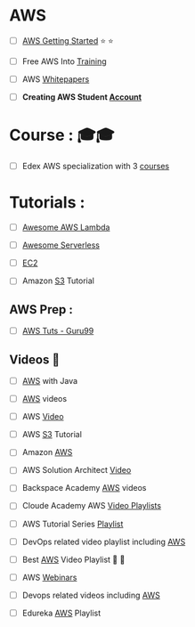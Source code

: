 # AWS

  - [ ] [AWS Getting Started](https://aws.amazon.com/getting-started/tutorials/) :star: :star:
  - [ ] Free AWS Into [Training](https://www.aws.training/)
  - [ ] AWS [Whitepapers](https://aws.amazon.com/whitepapers/)

  - [ ] **Creating AWS Student [Account](https://engineering-computer-science.wright.edu/computer-science-and-engineering/advising-and-resources/amazon-web-services-aws)**


# Course : :mortar_board::mortar_board:
  - [ ] Edex AWS specialization with 3 [courses](https://www.edx.org/school/aws) 

# Tutorials : 
  - [ ] [Awesome AWS Lambda](https://github.com/simplemerchant/awesome-aws-lambda)
  - [ ] [Awesome Serverless](https://github.com/JustServerless/awesome-serverless)
  - [ ] [EC2]( )


  - [ ] Amazon [S3](https://www.javacodegeeks.com/2017/03/amazon-s3-tutorial.html) Tutorial



## AWS Prep :
  - [ ] [AWS Tuts - Guru99](http://www.guru99.com/aws-tutorial.html)

## Videos :movie_camera:
  - [ ] [AWS](https://www.youtube.com/playlist?list=PLfi5oI2EMygMD4xxZxHKwrPsz7g_uraQo) with Java
  - [ ] [AWS](https://www.youtube.com/playlist?list=PL6TbWIxWsLY1_un_cd6xIyf4TAHxbqmDg) videos
  - [ ] AWS [Video](https://www.youtube.com/playlist?list=PL2E934wazTBgxfwF_bFIPercCCqjz24fm)
  - [ ] AWS [S3](https://www.youtube.com/playlist?list=PL9FS718jnHRwXyw27vTrrH2oGoKtsmy9d) Tutorial
  - [ ] Amazon [AWS](https://www.youtube.com/playlist?list=PL50mYnndduIHbzf1cU8RWLynotzSiUaLi)
  - [ ] AWS Solution Architect [Video](https://www.youtube.com/playlist?list=PL4ePDvEWFtXgD5QgImq1x23sImUL26OjN)

  - [ ] Backspace Academy [AWS](https://www.youtube.com/channel/UCav3fsasRc5VOqvZiT5avgw/videos) videos
  - [ ] Cloude Academy AWS [Video Playlists](https://www.youtube.com/channel/UCeRY0LppLWdxWAymRANTb0g/playlists)
  - [ ] AWS Tutorial Series [Playlist](https://www.youtube.com/user/awstutorialseries/playlists)
  - [ ] DevOps related video playlist including [AWS](https://www.youtube.com/channel/UCI18qgoLBgZlzhW8sbGg58g/playlists)

  - [ ] Best [AWS](https://www.youtube.com/channel/UCP8SSDsTtyQ5hmlp04UFFvw/playlists) Video Playlist :high_brightness: :high_brightness:
  - [ ] AWS [Webinars](https://www.youtube.com/user/AWSwebinars/playlists)
  - [ ] Devops related videos including [AWS](https://www.youtube.com/user/intellipaaat/playlists?shelf_id=0&sort=dd&view=1)
  - [ ] Edureka [AWS](https://www.youtube.com/playlist?list=PL9ooVrP1hQOFWxRJcGdCot7AgJu29SVV3) Playlist 
